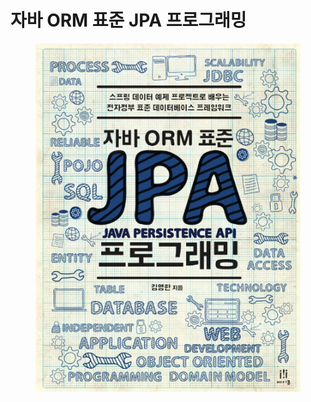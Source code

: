 # 자바 ORM 표준 JPA 프로그래밍

<figure><img src="../../.gitbook/assets/image (4).png" alt=""><figcaption></figcaption></figure>
